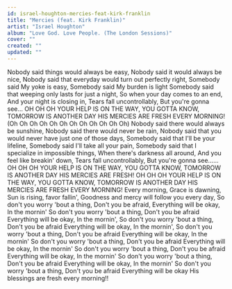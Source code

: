 ```yaml
---
id: israel-houghton-mercies-feat-kirk-franklin
title: "Mercies (feat. Kirk Franklin)"
artist: "Israel Houghton"
album: "Love God. Love People. (The London Sessions)"
cover: ""
created: ""
updated: ""
---
```


Nobody said things would always be easy,
Nobody said it would always be nice,
Nobody said that everyday would turn out perfectly right,
Somebody said My yoke is easy,
Somebody said My burden is light
Somebody said that weeping only lasts for just a night,
So when your day comes to an end,
And your night is closing in,
Tears fall uncontrollably,
But you're gonna see...
OH OH OH YOUR HELP IS ON THE WAY,
YOU GOTTA KNOW, TOMORROW IS ANOTHER DAY
HIS MERCIES ARE FRESH EVERY MORNING!
(Oh Oh Oh Oh Oh Oh Oh Oh Oh Oh Oh Oh)
Nobody said there would always be sunshine,
Nobody said there would never be rain,
Nobody said that you would never have just one of those days,
Somebody said that I'll be your lifeline,
Somebody said I'll take all your pain,
Somebody said that I specialize in impossible things,
When there's darkness all around,
And you feel like breakin' down,
Tears fall uncontrollably,
But you're gonna see......
OH OH OH YOUR HELP IS ON THE WAY,
YOU GOTTA KNOW, TOMORROW IS ANOTHER DAY
HIS MERCIES ARE FRESH!
OH OH OH YOUR HELP IS ON THE WAY,
YOU GOTTA KNOW, TOMORROW IS ANOTHER DAY
HIS MERCIES ARE FRESH EVERY MORNING!
Every morning, Grace is dawning,
Sun is rising, favor fallin',
Goodness and mercy will follow you every day,
So don't you worry 'bout a thing, Don't you be afraid,
Everything will be okay, In the mornin'
So don't you worry 'bout a thing, Don't you be afraid
Everything will be okay, In the mornin',
So don't you worry 'bout a thing, Don't you be afraid
Everything will be okay, In the mornin',
So don't you worry 'bout a thing, Don't you be afraid
Everything will be okay, In the mornin'
So don't you worry 'bout a thing, Don't you be afraid
Everything will be okay, In the mornin'
So don't you worry 'bout a thing, Don't you be afraid
Everything will be okay, In the mornin'
So don't you worry 'bout a thing, Don't you be afraid
Everything will be okay, In the mornin'
So don't you worry 'bout a thing, Don't you be afraid
Everything will be okay
His blessings are fresh every morning!!